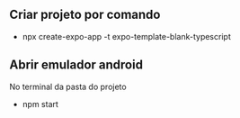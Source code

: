 ## Criar projeto por comando
- npx create-expo-app -t expo-template-blank-typescript

## Abrir emulador android
No terminal da pasta do projeto
- npm start